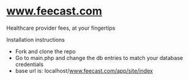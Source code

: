www.feecast.com
===============

Healthcare provider fees, at your fingertips


Installation instructions
- Fork and clone the repo
- Go to main.php and change the db entries to match your database credentials
- base url is: localhost/www.feecast.com/app/site/index
